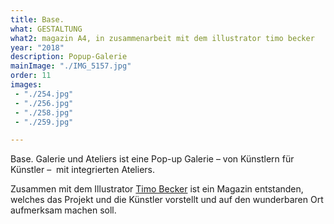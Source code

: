 ```yaml
---
title: Base.
what: GESTALTUNG
what2: magazin A4, in zusammenarbeit mit dem illustrator timo becker
year: "2018"
description: Popup-Galerie
mainImage: "./IMG_5157.jpg"
order: 11
images:
 - "./254.jpg"
 - "./256.jpg"
 - "./258.jpg"
 - "./259.jpg"

---
```


Base. Galerie und Ateliers ist eine Pop-up Galerie – von Künstlern für Künstler –  mit integrierten Ateliers.

Zusammen mit dem Illustrator [Timo Becker](https://timobecker.com) ist ein Magazin entstanden, welches das Projekt und die Künstler vorstellt und auf den wunderbaren Ort aufmerksam machen soll.